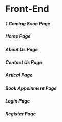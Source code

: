 
# Front-End 

##### 1.Coming Soon Page 
##### Home Page
##### About Us Page
##### Contact Us Page
##### Artical Page
##### Book Appoinment Page
##### Login Page
##### Register Page

